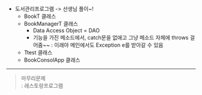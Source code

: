 - 도서관리프로그램 -> 선생님 풀이~!
  - BookT 클래스
  - BookManagerT 클래스  
    - Data Access Object = DAO
    - 기능을 가진 메소드에서, catch문을 없애고 그냥 메소드 자체에 throws 걸어줌~~
    : 이래야 메인에서도 Exception e를 받아갈 수 있음 
  - Ttest 클래스
  - BookConsolApp 클래스
  
----
> 마무리문제  
> : 레스토랑프로그램